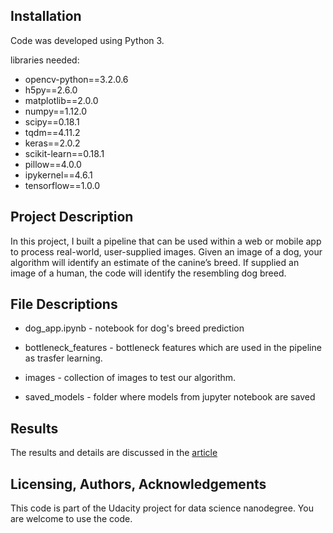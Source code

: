 ## Installation

Code was developed using Python 3.

libraries needed:
- opencv-python==3.2.0.6
- h5py==2.6.0
- matplotlib==2.0.0
- numpy==1.12.0
- scipy==0.18.1
- tqdm==4.11.2
- keras==2.0.2
- scikit-learn==0.18.1
- pillow==4.0.0
- ipykernel==4.6.1
- tensorflow==1.0.0


## Project Description
In this project, I built a pipeline that can be used within a web or mobile app to process real-world, user-supplied images.  Given an image of a dog, your algorithm will identify an estimate of the canine’s breed.  If supplied an image of a human, the code will identify the resembling dog breed.  


## File Descriptions

- dog_app.ipynb - notebook for dog's breed prediction

- bottleneck_features - bottleneck features which are used in the pipeline as trasfer learning.

- images - collection of images to test our algorithm.

- saved_models - folder where models from jupyter notebook are saved

## Results

The results and details are discussed in the [article](https://aliyeva-sabrina.medium.com/insight-into-childhood-development-problems-724ec4812ea0)


## Licensing, Authors, Acknowledgements

This code is part of the Udacity project for data science nanodegree. You are welcome to use the code.
